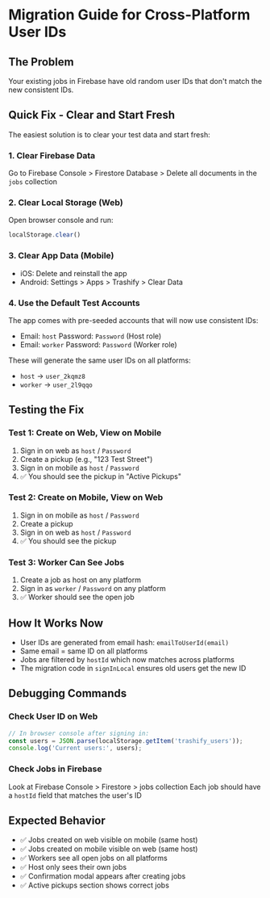 # Migration Guide for Cross-Platform User IDs

## The Problem
Your existing jobs in Firebase have old random user IDs that don't match the new consistent IDs.

## Quick Fix - Clear and Start Fresh
The easiest solution is to clear your test data and start fresh:

### 1. Clear Firebase Data
Go to Firebase Console > Firestore Database > Delete all documents in the `jobs` collection

### 2. Clear Local Storage (Web)
Open browser console and run:
```javascript
localStorage.clear()
```

### 3. Clear App Data (Mobile)
- iOS: Delete and reinstall the app
- Android: Settings > Apps > Trashify > Clear Data

### 4. Use the Default Test Accounts
The app comes with pre-seeded accounts that will now use consistent IDs:
- Email: `host` Password: `Password` (Host role)
- Email: `worker` Password: `Password` (Worker role)

These will generate the same user IDs on all platforms:
- `host` → `user_2kqmz8`
- `worker` → `user_2l9qqo`

## Testing the Fix

### Test 1: Create on Web, View on Mobile
1. Sign in on web as `host` / `Password`
2. Create a pickup (e.g., "123 Test Street")
3. Sign in on mobile as `host` / `Password`
4. ✅ You should see the pickup in "Active Pickups"

### Test 2: Create on Mobile, View on Web
1. Sign in on mobile as `host` / `Password`
2. Create a pickup
3. Sign in on web as `host` / `Password`
4. ✅ You should see the pickup

### Test 3: Worker Can See Jobs
1. Create a job as host on any platform
2. Sign in as `worker` / `Password` on any platform
3. ✅ Worker should see the open job

## How It Works Now
- User IDs are generated from email hash: `emailToUserId(email)`
- Same email = same ID on all platforms
- Jobs are filtered by `hostId` which now matches across platforms
- The migration code in `signInLocal` ensures old users get the new ID

## Debugging Commands

### Check User ID on Web
```javascript
// In browser console after signing in:
const users = JSON.parse(localStorage.getItem('trashify_users'));
console.log('Current users:', users);
```

### Check Jobs in Firebase
Look at Firebase Console > Firestore > jobs collection
Each job should have a `hostId` field that matches the user's ID

## Expected Behavior
- ✅ Jobs created on web visible on mobile (same host)
- ✅ Jobs created on mobile visible on web (same host)
- ✅ Workers see all open jobs on all platforms
- ✅ Host only sees their own jobs
- ✅ Confirmation modal appears after creating jobs
- ✅ Active pickups section shows correct jobs
